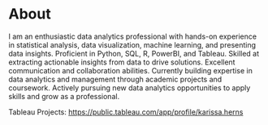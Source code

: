 # About

I am an enthusiastic data analytics professional with hands-on experience in statistical analysis, data visualization, machine learning, and presenting data insights. Proficient in Python, SQL, R, PowerBI, and Tableau. Skilled at extracting actionable insights from data to drive solutions. Excellent communication and collaboration abilities. Currently building expertise in data analytics and management through academic projects and coursework. Actively pursuing new data analytics opportunities to apply skills and grow as a professional.

Tableau Projects: https://public.tableau.com/app/profile/karissa.herns 



